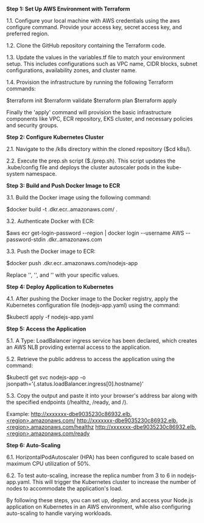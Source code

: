 **Step 1: Set Up AWS Environment with Terraform**

1.1. Configure your local machine with AWS credentials using the aws configure command. Provide your access key, secret access key, and preferred region.

1.2. Clone the GitHub repository containing the Terraform code.

1.3. Update the values in the variables.tf file to match your environment setup. This includes configurations such as VPC name, CIDR blocks, subnet configurations, availability zones, and cluster name.

1.4. Provision the infrastructure by running the following Terraform commands:

$terraform init
$terraform validate
$terraform plan
$terraform apply

Finally the 'apply' command will provision the basic infrastructure components like VPC, ECR repository, EKS cluster, and necessary policies and security groups.

**Step 2: Configure Kubernetes Cluster**

2.1. Navigate to the /k8s directory within the cloned repository ($cd k8s/).

2.2. Execute the prep.sh script ($./prep.sh). This script updates the .kube/config file and deploys the cluster autoscaler pods in the kube-system namespace.

**Step 3: Build and Push Docker Image to ECR**

3.1. Build the Docker image using the following command:

$docker build -t <account-id>.dkr.ecr.<region>.amazonaws.com/<repo-name> .

3.2. Authenticate Docker with ECR:

$aws ecr get-login-password --region <region> | docker login --username AWS --password-stdin <account-id>.dkr.<region>.amazonaws.com

3.3. Push the Docker image to ECR:

$docker push <account-id>.dkr.ecr.<region>.amazonaws.com/nodejs-app

Replace '<region>', '<account-id>', and '<repo-name>' with your specific values.

**Step 4: Deploy Application to Kubernetes**

4.1. After pushing the Docker image to the Docker registry, apply the Kubernetes configuration file (nodejs-app.yaml) using the command:

$kubectl apply -f nodejs-app.yaml

**Step 5: Access the Application**

5.1. A Type: LoadBalancer ingress service has been declared, which creates an AWS NLB providing external access to the application.

5.2. Retrieve the public address to access the application using the command:

$kubectl get svc nodejs-app -o jsonpath='{.status.loadBalancer.ingress[0].hostname}'

5.3. Copy the output and paste it into your browser's address bar along with the specified endpoints (/healthz, /ready, and /).

Example:
http://xxxxxxx-dbe9035230c86932.elb.<region>.amazonaws.com/
http://xxxxxxx-dbe9035230c86932.elb.<region>.amazonaws.com/healthz
http://xxxxxxx-dbe9035230c86932.elb.<region>.amazonaws.com/ready

**Step 6: Auto-Scaling**

6.1. HorizontalPodAutoscaler (HPA) has been configured to scale based on maximum CPU utilization of 50%.

6.2. To test auto-scaling, increase the replica number from 3 to 6 in nodejs-app.yaml. This will trigger the Kubernetes cluster to increase the number of nodes to accommodate the application's load.

By following these steps, you can set up, deploy, and access your Node.js application on Kubernetes in an AWS environment, while also configuring auto-scaling to handle varying workloads.
